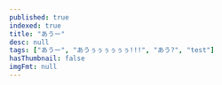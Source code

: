 ```yaml
---
published: true
indexed: true
title: "あうー"
desc: null
tags: ["あうー", "あうぅぅぅぅぅぅ!!!", "あう?", "test"]
hasThumbnail: false
imgFmt: null
---
```

